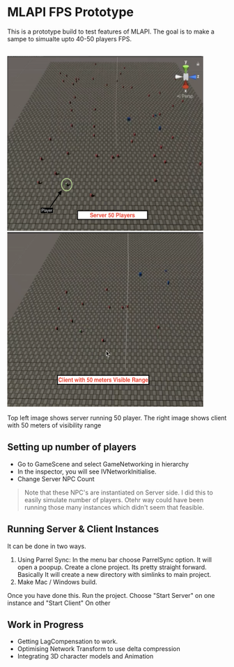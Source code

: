 # MLAPI FPS Prototype

This is a prototype build to test features of MLAPI. The goal is to make a sampe to simualte upto 40-50 players FPS. <br/><br/>

<img src="Assets/GithubImages/Server_50Players.png" width="450" height="400"/> <img src="Assets/GithubImages/Client_50mRange.png" width="450" height="400"/>

Top left image shows server running 50 player. The right image shows client with 50 meters of visibility range

## Setting up number of players

* Go to GameScene and select GameNetworking in hierarchy
* In the inspector, you will see IVNetworkInitialise. 
* Change Server NPC Count

> Note that these NPC's are instantiated on Server side. I did this to easily simulate number of players. Otehr way could have been running those many instances which didn't seem that feasible.

## Running Server & Client Instances

It can be done in two ways.

1. Using Parrel Sync: In the menu bar choose ParrelSync option. It will open a poopup. Create a clone project. Its pretty straight forward. Basically It will create a new directory with simlinks to main project.
2. Make Mac / Windows build.

Once you have done this. Run the project. Choose "Start Server" on one instance and "Start Client" On other


## Work in Progress

* Getting LagCompensation to work. 
* Optimising Network Transform to use delta compression
* Integrating 3D character models and Animation
